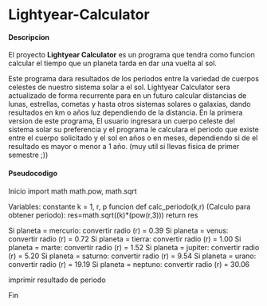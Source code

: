 # Lightyear-Calculator
#### Descripcion

El proyecto **Lightyear Calculator** es un programa que tendra como funcion calcular el tiempo que un planeta tarda en dar una vuelta al sol.

Este programa dara resultados de los periodos entre la variedad de cuerpos celestes de nuestro sistema solar a el sol.
Lightyear Calculator sera actualizado de forma recurrente para en un futuro calcular distancias de lunas, estrellas, cometas y hasta otros sistemas solares o galaxias, dando resultados en km o años luz dependiendo de la distancia.
En la primera version de este programa, El usuario ingresara un cuerpo celeste del sistema solar su preferencia y el programa le calculara  el periodo que existe entre el cuerpo solicitado y el sol en años o en meses, dependiendo si de el resultado es mayor o menor a 1 año. (muy util si llevas fisica de primer semestre ;))

#### Pseudocodigo
Inicio
import math
math.pow, math.sqrt

Variables:
constante k = 1, r, p
funcion def calc_periodo(k,r)
(Calculo para obtener periodo): res=math.sqrt((k)*(pow(r,3)))
  return res
  
 Si planeta = mercurio:
   convertir radio (r) = 0.39
 Si planeta = venus:
   convertir radio (r) = 0.72
 Si planeta = tierra:
   convertir radio (r) = 1.00
 Si planeta = marte:
   convertir radio (r) = 1.52
 Si planeta = jupiter:
   convertir radio (r) = 5.20
 Si planeta = saturno:
   convertir radio (r) = 9.54
 Si planeta = urano:
   convertir radio (r) = 19.19
 Si planeta = neptuno:
   convertir radio (r) = 30.06
   
   imprimir resultado de periodo
  
Fin
